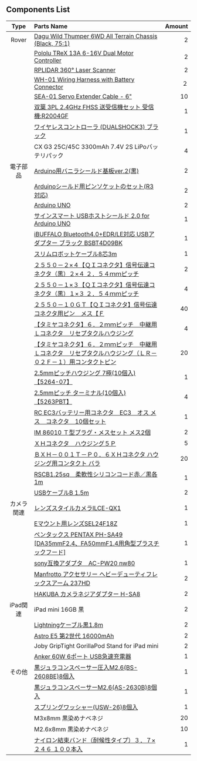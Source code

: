 ## Components List

|Type|Parts Name|Amount|
|:--:|:--|--:|
|Rover|[Dagu Wild Thumper 6WD All Terrain Chassis (Black, 75:1)](https://www.pololu.com/product/1563)|2|
||[Pololu TReX 13A 6-16V Dual Motor Controller](https://www.pololu.com/product/777)|2|
||[RPLIDAR 360° Laser Scanner](http://www.robotshop.com/en/rplidar-360-laser-scanner.html)|2|
||[WH-01 Wiring Harness with Battery Connector](http://www.robotshop.com/en/wh-01-wiring-harness-battery-connector.html)|２|
||[SEA-01 Servo Extender Cable - 6"](http://www.robotshop.com/en/sea-01-servo-extender-cable-6.html)|10|
||[双葉 3PL 2.4GHz FHSS 送受信機セット 受信機:R2004GF](http://www.f-sangyo.co.jp/shopdetail/061002000006/ct193/page1/brandname/)|1|
||[ワイヤレスコントローラ (DUALSHOCK3) ブラック](http://www.amazon.co.jp/dp/B000X1YEU8)|1|
||CX G3 25C/45C 3300mAh 7.4V 2S LiPoバッテリパック|4|
|電子部品|[Arduino用バニラシールド基板ver.2(黒)](https://www.switch-science.com/catalog/994/)|2|
||[Arduinoシールド用ピンソケットのセット(R3対応)](https://www.switch-science.com/catalog/995/)|2|
||[Arduino UNO](http://akizukidenshi.com/catalog/g/gM-07383/)|2|
||[サインスマート USBホストシールド 2.0 for Arduino UNO](http://www.amazon.co.jp/dp/B006J4G000)|1|
||[iBUFFALO Bluetooth4.0+EDR/LE対応 USBアダプター ブラック BSBT4D09BK](http://www.amazon.co.jp/dp/B0096FIF0C)|1|
||[スリムロボットケーブル8芯3m](http://www.sengoku.co.jp/mod/sgk_cart/detail.php?code=EEHD-4JC7)|1|
||[２５５０－２×４【ＱＩコネクタ】信号伝達コネクタ（黒）２×４ ２．５４ｍｍピッチ](https://www.sengoku.co.jp/mod/sgk_cart/detail.php?code=7827-N54M)|2|
||[２５５０－１×３【ＱＩコネクタ】信号伝達コネクタ（黒）１×３ ２．５４ｍｍピッチ](https://www.sengoku.co.jp/mod/sgk_cart/detail.php?code=K837-N54M)|4|
||[２５５０－１０ＧＴ【ＱＩコネクタ】信号伝達コネクタ用ピン　メス【Ｆ](https://www.sengoku.co.jp/mod/sgk_cart/detail.php?code=3867-N54M)|40|
||[【タミヤコネクタ】６．２ｍｍピッチ　中継用Ｌコネクタ　リセプタクルハウジング](https://www.sengoku.co.jp/mod/sgk_cart/detail.php?code=EEHD-4KC8)|4|
||[【タミヤコネクタ】６．２ｍｍピッチ　中継用Ｌコネクタ　リセプタクルハウジング（ＬＲ－０２Ｆ－１）用コンタクトピン](https://www.sengoku.co.jp/mod/sgk_cart/detail.php?code=EEHD-4KCB)|20|
||[2.5mmピッチハウジング 7極(10個入)【5264-07】](http://www.marutsu.co.jp/pc/i/54825/)|1|
||[2.5mmピッチ ターミナル(10個入)【5263PBT】](http://www.marutsu.co.jp/pc/i/59412/)|4|
||[RC EC3バッテリー用コネクタ　EC3　オス メス　コネクタ　10個セット](http://www.amazon.co.jp/dp/B00MYXGWNU)|1|
||[IM 86010 Ｔ型プラグ・メスセット メス2個](http://www.f-sangyo.co.jp/index.html)|2|
||[ＸＨコネクタ　ハウジング５Ｐ](https://www.sengoku.co.jp/mod/sgk_cart/detail.php?code=5AE6-8BMJ#)|5|
||[ＢＸＨ－００１Ｔ－Ｐ０．６ＸＨコネクタ ハウジング用コンタクト バラ](https://www.sengoku.co.jp/mod/sgk_cart/detail.php?code=2AR6-5SFL)|20|
||[RSCB1.25sq　柔軟性シリコンコード赤／黒各1m](http://oyaide.com/catalog/products/p-834.html)|1|
||[USBケーブルB 1.5m](http://akizukidenshi.com/catalog/g/gC-07605/)|2|
|カメラ関連|[レンズスタイルカメラILCE-QX1](http://www.sony.jp/ichigan/products/ILCE-QX1/)|1|
||[Eマウント用レンズSEL24F18Z](http://www.sony.jp/ichigan/products/SEL24F18Z/)|1|
||[ペンタックス PENTAX PH-SA49 [DA35mmF2.4、FA50mmF1.4用角型プラスチックフード]](http://www.yodobashi.com/%E3%83%9A%E3%83%B3%E3%82%BF%E3%83%83%E3%82%AF%E3%82%B9-PENTAX-PH-SA49-DA35mmF2-4%E3%80%81FA50mmF1-4%E7%94%A8%E8%A7%92%E5%9E%8B%E3%83%97%E3%83%A9%E3%82%B9%E3%83%81%E3%83%83%E3%82%AF%E3%83%95%E3%83%BC%E3%83%89/pd/000000102108501502/)|1|
||[sony互換アダプタ　AC-PW20 nw80](http://www.amazon.co.jp/p/dp/B00CHKML0S)|1|
||[Manfrotto アクセサリー ヘビーデューティフレックスアーム 237HD](http://www.amazon.co.jp/dp/B000RTU68U)|2|
||[HAKUBA カメラネジアダプター H-SA8](http://www.amazon.co.jp/dp/B005DJIT2O)|2|
|iPad関連|iPad mini 16GB 黒|2|
||[Lightningケーブル黒1.8m ](http://www.amazon.co.jp/dp/B00KGXH2SE)|2|
||[Astro E5 第2世代 16000mAh](http://www.amazon.co.jp/dp/B00OPVTAKQ)|2|
||Joby GripTight GorillaPod Stand for iPad mini|2|
||[Anker 60W 6ポート USB急速充電器](http://www.amazon.co.jp/dp/B00PK1QBO8)|1|
|その他|[黒ジュラコンスペーサー圧入M2.6(BS-2608BE)8個入](http://www.hirosugi-net.co.jp/shop/g/g4300/)|1|
||[黒ジュラコンスペーサーM2.6(AS-2630B)8個入](http://www.hirosugi-net.co.jp/shop/g/g4231/)|1|
||[スプリングワッシャー(USW-26)8個入](http://www.hirosugi-net.co.jp/shop/g/g38172/)|1|
||M3x8mm 黒染めナベネジ|20|
||M2.6x8mm 黒染めナベネジ|10|
||[ナイロン結束バンド（耐候性タイプ）３．７×２４６ １００本入 ](http://www.amazon.co.jp/dp/B004OCMRP6)|1|
